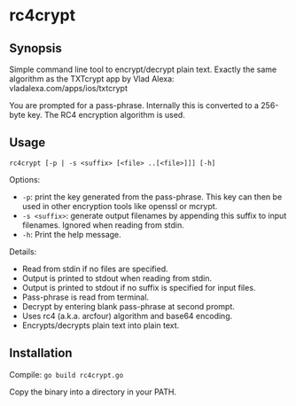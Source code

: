 # rc4crypt

## Synopsis

Simple command line tool to encrypt/decrypt plain text. Exactly the same algorithm as the TXTcrypt app by Vlad Alexa: vladalexa.com/apps/ios/txtcrypt

You are prompted for a pass-phrase. Internally this is converted to a 256-byte key. The RC4 encryption algorithm is used.

## Usage

`rc4crypt [-p | -s <suffix> [<file> ..[<file>]]] [-h]`

Options:

* `-p`: print the key generated from the pass-phrase. This key can then be used in other encryption tools like openssl or mcrypt.
* `-s <suffix>`: generate output filenames by appending this suffix to input filenames.  Ignored when reading from stdin.
* `-h`: Print the help message.

Details:

* Read from stdin if no files are specified.
* Output is printed to stdout when reading from stdin.
* Output is printed to stdout if no suffix is specified for input files.
* Pass-phrase is read from terminal.
* Decrypt by entering blank pass-phrase at second prompt.
* Uses rc4 (a.k.a. arcfour) algorithm and base64 encoding.
* Encrypts/decrypts plain text into plain text.

## Installation

Compile:
`go build rc4crypt.go`

Copy the binary into a directory in your PATH.
